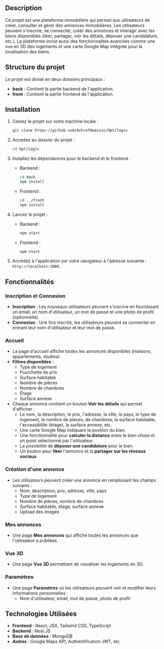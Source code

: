 ## Description
Ce projet est une plateforme immobilière qui permet aux utilisateurs de créer, consulter et gérer des annonces immobilières. Les utilisateurs peuvent s'inscrire, se connecter, créer des annonces et interagir avec les biens disponibles (liker, partager, voir les détails, déposer une candidature, etc.). La plateforme inclut aussi des fonctionnalités avancées comme une vue en 3D des logements et une carte Google Map intégrée pour la localisation des biens.

## Structure du projet
Le projet est divisé en deux dossiers principaux :
- **back** : Contient la partie backend de l'application.
- **front** : Contient la partie frontend de l'application.

## Installation

1. Clonez le projet sur votre machine locale :
    ```bash 
    git clone https://github.com/AchrefAwaissi/Optilogis
    ```

2. Accédez au dossier du projet :
    ```bash
    cd Optilogis
    ```

3. Installez les dépendances pour le backend et le frontend :
    - Backend :
      ```bash
      cd back
      npm install
      ```
    - Frontend :
      ```bash
      cd ../front
      npm install
      ```

4. Lancez le projet :
    - Backend :
      ```bash
      npm start
      ```
    - Frontend :
      ```bash
      npm start
      ```

5. Accédez à l'application sur votre navigateur à l'adresse suivante : `http://localhost:3000`.

## Fonctionnalités

### Inscription et Connexion
- **Inscription** : Les nouveaux utilisateurs peuvent s'inscrire en fournissant un email, un nom d'utilisateur, un mot de passe et une photo de profil (optionnelle).
- **Connexion** : Une fois inscrits, les utilisateurs peuvent se connecter en entrant leur nom d'utilisateur et leur mot de passe.

### Accueil
- La page d'accueil affiche toutes les annonces disponibles (maisons, appartements, studios).
- **Filtres disponibles** : 
  - Type de logement
  - Fourchette de prix
  - Surface habitable
  - Nombre de pièces
  - Nombre de chambres
  - Étage
  - Surface annexe
- Chaque annonce contient un bouton **Voir les détails** qui permet d'afficher :
  - Le nom, la description, le prix, l'adresse, la ville, le pays, le type de logement, le nombre de pièces, de chambres, la surface habitable, l'accessibilité (étage), la surface annexe, etc.
  - Une carte Google Map indiquant la position du bien.
  - Une fonctionnalité pour **calculer la distance** entre le bien choisi et un point sélectionné par l'utilisateur.
  - La possibilité de **déposer une candidature** pour le bien.
  - Un bouton pour **liker** l'annonce et la **partager sur les réseaux sociaux**.

### Création d'une annonce
- Les utilisateurs peuvent créer une annonce en remplissant les champs suivants :
  - Nom, description, prix, adresse, ville, pays
  - Type de logement
  - Nombre de pièces, nombre de chambres
  - Surface habitable, étage, surface annexe
  - Upload des images

### Mes annonces
- Une page **Mes annonces** qui affiche toutes les annonces que l'utilisateur a publiées.
  
### Vue 3D
- Une page **Vue 3D** permettant de visualiser les logements en 3D.

### Paramètres
- Une page **Paramètres** où les utilisateurs peuvent voir et modifier leurs informations personnelles :
  - Nom d'utilisateur, email, mot de passe, photo de profil

## Technologies Utilisées

- **Frontend** : React, JSX, Tailwind CSS, TypeScript
- **Backend** : Nest.JS
- **Base de données** : MongoDB
- **Autres** : Google Maps API, Authentification JWT, etc.



